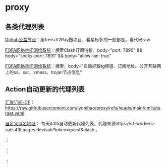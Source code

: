 # proxy
## 各类代理列表

[Github公益节点](https://github.com/search?q=saved%3Av2rayfree+&type=repositories&saved_searches=%5B%7B%22name%22%3A%22v2rayfree%22%2C%22query%22%3A%22v2ray+free%22%7D%5D&expanded_query=v2ray+free+&s=updated&o=desc)：用free+V2Ray搜项目，看星标多的一般都是，看代码raw

[FOFA网络空间测绘系统](https://fofa.info/result?qbase64=Ym9keT0i6Ieq5Yqo5oqT5Y%20WdGfpopHpgZPjgIHorqLpmIXlnLDlnYDjgIHlhazlvIDkupLogZTnvZHkuIrnmoRzc%20OAgXNzcuOAgXZtZXNz44CBdHJvamFu6IqC54K55L%20h5oGvIg%3D%3D)：搜索Clash订阅链接，body="port: 7890" && body="socks-port: 7891" && body="allow-lan: true"

[FOFA网络空间测绘系统](https://fofa.info/result?qbase64=Ym9keT0i6Ieq5Yqo5oqT5Y%20WdGfpopHpgZPjgIHorqLpmIXlnLDlnYDjgIHlhazlvIDkupLogZTnvZHkuIrnmoRzc%20OAgXNzcuOAgXZtZXNz44CBdHJvamFu6IqC54K55L%20h5oGvIg%3D%3D)：搜索，body="自动抓取tg频道、订阅地址、公开互联网上的ss、ssr、vmess、trojan节点信息"

## Action自动更新的代理列表

[汇聚订阅-CF](https://cf-workers-sub-43i.pages.dev/lyqnihao)：https://raw.githubusercontent.com/lyqnihao/proxy/refs/heads/main/cmliu/target.yaml

[自定义域名地址](https://proxymix.lyqnihao.dns-dynamic.net/lyqnihao)：
每天4:05自动更新代理列表，代理来源https://cf-workers-sub-43i.pages.dev/sub?token=guest&clash 。 

[]()：

[]()：

[]()：

